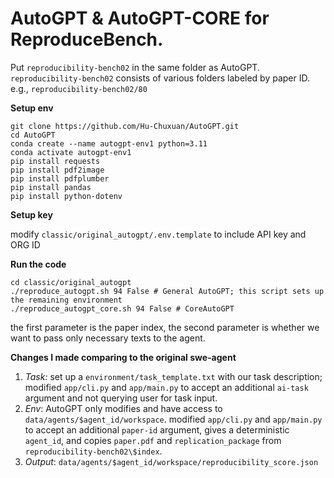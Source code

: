 # AutoGPT & AutoGPT-CORE for ReproduceBench.

Put `reproducibility-bench02` in the same folder as AutoGPT. `reproducibility-bench02` consists of various folders labeled by paper ID. e.g., `reproducibility-bench02/80`

**Setup env**
```
git clone https://github.com/Hu-Chuxuan/AutoGPT.git
cd AutoGPT
conda create --name autogpt-env1 python=3.11
conda activate autogpt-env1
pip install requests
pip install pdf2image
pip install pdfplumber
pip install pandas
pip install python-dotenv
```

**Setup key**

modify `classic/original_autogpt/.env.template` to include API key and ORG ID

**Run the code**
```
cd classic/original_autogpt
./reproduce_autogpt.sh 94 False # General AutoGPT; this script sets up the remaining environment
./reproduce_autogpt_core.sh 94 False # CoreAutoGPT
```
the first parameter is the paper index, the second parameter is whether we want to pass only necessary texts to the agent.

**Changes I made comparing to the original swe-agent**
1. *Task:* set up a `environment/task_template.txt` with our task description; modified `app/cli.py` and `app/main.py` to accept an additional `ai-task` argument and not querying user for task input.
2. *Env*: AutoGPT only modifies and have access to `data/agents/$agent_id/workspace`. modified `app/cli.py` and `app/main.py` to accept an additional `paper-id` argument, gives a deterministic `agent_id`, and copies `paper.pdf` and `replication_package` from `reproducibility-bench02\$index`.
3. *Output*: `data/agents/$agent_id/workspace/reproducibility_score.json`


